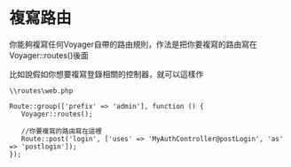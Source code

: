 # 複寫路由

你能夠複寫任何Voyager自帶的路由規則，作法是把你要複寫的路由寫在Voyager::routes\(\)後面

比如說假如你想要複寫登錄相關的控制器，就可以這樣作

```text
\\routes\web.php

Route::group(['prefix' => 'admin'], function () {
   Voyager::routes();

   //你要複寫的路由寫在這裡
   Route::post('login', ['uses' => 'MyAuthController@postLogin', 'as' => 'postlogin']);
});
```

